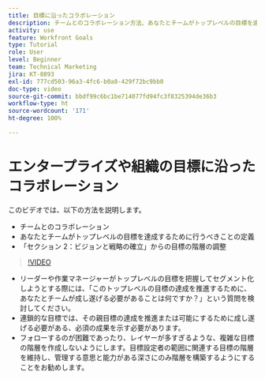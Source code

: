 ```yaml
---
title: 目標に沿ったコラボレーション
description: チームとのコラボレーション方法、あなたとチームがトップレベルの目標を達成するために行うべきことの定義方法、目標の階層の調整方法を説明します。
activity: use
feature: Workfront Goals
type: Tutorial
role: User
level: Beginner
team: Technical Marketing
jira: KT-8893
exl-id: 777cd503-96a3-4fc6-b0a8-429f72bc9bb0
doc-type: video
source-git-commit: bbdf99c6bc1be714077fd94fc3f8325394de36b3
workflow-type: ht
source-wordcount: '171'
ht-degree: 100%

---
```


# エンタープライズや組織の目標に沿ったコラボレーション

このビデオでは、以下の方法を説明します。

* チームとのコラボレーション
* あなたとチームがトップレベルの目標を達成するために行うべきことの定義
* 「セクション 2：ビジョンと戦略の確立」からの目標の階層の調整

>[!VIDEO](https://video.tv.adobe.com/v/3416017/?quality=12&learn=on&enablevpops=1&captions=jpn)

<!--
Pro-tips graphic
-->

* リーダーや作業マネージャーがトップレベルの目標を把握してセグメント化しようとする際には、「このトップレベルの目標の達成を推進するために、あなたとチームが成し遂げる必要があることは何ですか？」という質問を検討してください。
* 連鎖的な目標では、その親目標の達成を推進または可能にするために成し遂げる必要がある、必須の成果を示す必要があります。
* フォローするのが困難であったり、レイヤーが多すぎるような、複雑な目標の階層を作成しないようにします。目標設定者の範囲に関連する目標の階層を維持し、管理する意思と能力がある深さにのみ階層を構築するようにすることをお勧めします。
